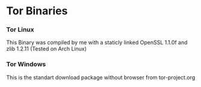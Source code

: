 # Tor Binaries

### Tor Linux
This Binary was compiled by me with a staticly linked OpenSSL 1.1.0f and zlib 1.2.11
(Tested on Arch Linux)

### Tor Windows
This is the standart download package without browser from tor-project.org
